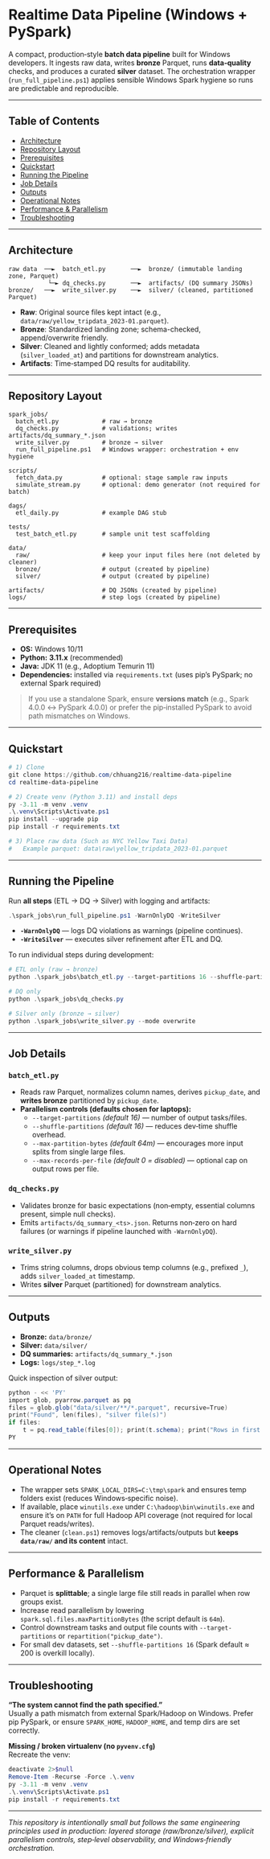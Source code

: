 # Realtime Data Pipeline (Windows + PySpark)

A compact, production‑style **batch data pipeline** built for Windows developers. It ingests raw data, writes **bronze** Parquet, runs **data‑quality** checks, and produces a curated **silver** dataset. The orchestration wrapper (`run_full_pipeline.ps1`) applies sensible Windows Spark hygiene so runs are predictable and reproducible.

---

## Table of Contents
- [Architecture](#architecture)
- [Repository Layout](#repository-layout)
- [Prerequisites](#prerequisites)
- [Quickstart](#quickstart)
- [Running the Pipeline](#running-the-pipeline)
- [Job Details](#job-details)
- [Outputs](#outputs)
- [Operational Notes](#operational-notes)
- [Performance & Parallelism](#performance--parallelism)
- [Troubleshooting](#troubleshooting)

---

## Architecture

```
raw data  ──►  batch_etl.py       ──►  bronze/ (immutable landing zone, Parquet)
           └─► dq_checks.py       ──►  artifacts/ (DQ summary JSONs)
bronze/   ──►  write_silver.py    ──►  silver/ (cleaned, partitioned Parquet)
```

- **Raw**: Original source files kept intact (e.g., `data/raw/yellow_tripdata_2023-01.parquet`).
- **Bronze**: Standardized landing zone; schema-checked, append/overwrite friendly.
- **Silver**: Cleaned and lightly conformed; adds metadata (`silver_loaded_at`) and partitions for downstream analytics.
- **Artifacts**: Time‑stamped DQ results for auditability.

---

## Repository Layout

```
spark_jobs/
  batch_etl.py            # raw → bronze
  dq_checks.py            # validations; writes artifacts/dq_summary_*.json
  write_silver.py         # bronze → silver
  run_full_pipeline.ps1   # Windows wrapper: orchestration + env hygiene

scripts/
  fetch_data.py           # optional: stage sample raw inputs
  simulate_stream.py      # optional: demo generator (not required for batch)

dags/
  etl_daily.py            # example DAG stub

tests/
  test_batch_etl.py       # sample unit test scaffolding

data/
  raw/                    # keep your input files here (not deleted by cleaner)
  bronze/                 # output (created by pipeline)
  silver/                 # output (created by pipeline)

artifacts/                # DQ JSONs (created by pipeline)
logs/                     # step logs (created by pipeline)
```

---

## Prerequisites

- **OS:** Windows 10/11
- **Python:** **3.11.x** (recommended)
- **Java:** JDK 11 (e.g., Adoptium Temurin 11)
- **Dependencies:** installed via `requirements.txt` (uses pip’s PySpark; no external Spark required)

> If you use a standalone Spark, ensure **versions match** (e.g., Spark 4.0.0 ↔ PySpark 4.0.0) or prefer the pip‑installed PySpark to avoid path mismatches on Windows.

---

## Quickstart

```powershell
# 1) Clone
git clone https://github.com/chhuang216/realtime-data-pipeline
cd realtime-data-pipeline

# 2) Create venv (Python 3.11) and install deps
py -3.11 -m venv .venv
.\.venv\Scripts\Activate.ps1
pip install --upgrade pip
pip install -r requirements.txt

# 3) Place raw data (Such as NYC Yellow Taxi Data)
#   Example parquet: data\raw\yellow_tripdata_2023-01.parquet
```

---

## Running the Pipeline

Run **all steps** (ETL → DQ → Silver) with logging and artifacts:

```powershell
.\spark_jobs\run_full_pipeline.ps1 -WarnOnlyDQ -WriteSilver
```

- **`-WarnOnlyDQ`** — logs DQ violations as warnings (pipeline continues).
- **`-WriteSilver`** — executes silver refinement after ETL and DQ.

To run individual steps during development:

```powershell
# ETL only (raw → bronze)
python .\spark_jobs\batch_etl.py --target-partitions 16 --shuffle-partitions 16

# DQ only
python .\spark_jobs\dq_checks.py

# Silver only (bronze → silver)
python .\spark_jobs\write_silver.py --mode overwrite
```

---

## Job Details

### `batch_etl.py`
- Reads raw Parquet, normalizes column names, derives `pickup_date`, and **writes bronze** partitioned by `pickup_date`.
- **Parallelism controls (defaults chosen for laptops):**
  - `--target-partitions` *(default 16)* — number of output tasks/files.
  - `--shuffle-partitions` *(default 16)* — reduces dev‑time shuffle overhead.
  - `--max-partition-bytes` *(default 64m)* — encourages more input splits from single large files.
  - `--max-records-per-file` *(default 0 = disabled)* — optional cap on output rows per file.

### `dq_checks.py`
- Validates bronze for basic expectations (non‑empty, essential columns present, simple null checks).
- Emits `artifacts/dq_summary_<ts>.json`. Returns non‑zero on hard failures (or warnings if pipeline launched with `-WarnOnlyDQ`).

### `write_silver.py`
- Trims string columns, drops obvious temp columns (e.g., prefixed `_`), adds `silver_loaded_at` timestamp.
- Writes **silver** Parquet (partitioned) for downstream analytics.

---

## Outputs

- **Bronze:** `data/bronze/`
- **Silver:** `data/silver/`
- **DQ summaries:** `artifacts/dq_summary_*.json`
- **Logs:** `logs/step_*.log`

Quick inspection of silver output:
```powershell
python - << 'PY'
import glob, pyarrow.parquet as pq
files = glob.glob("data/silver/**/*.parquet", recursive=True)
print("Found", len(files), "silver file(s)")
if files:
    t = pq.read_table(files[0]); print(t.schema); print("Rows in first file:", t.num_rows)
PY
```

---

## Operational Notes

- The wrapper sets `SPARK_LOCAL_DIRS=C:\tmp\spark` and ensures temp folders exist (reduces Windows‑specific noise).
- If available, place `winutils.exe` under `C:\hadoop\bin\winutils.exe` and ensure it’s on `PATH` for full Hadoop API coverage (not required for local Parquet reads/writes).
- The cleaner (`clean.ps1`) removes logs/artifacts/outputs but **keeps `data/raw/` and its content** intact.

---

## Performance & Parallelism

- Parquet is **splittable**; a single large file still reads in parallel when row groups exist.
- Increase read parallelism by lowering `spark.sql.files.maxPartitionBytes` (the script default is `64m`).
- Control downstream tasks and output file counts with `--target-partitions` or `repartition("pickup_date")`.
- For small dev datasets, set `--shuffle-partitions 16` (Spark default ≈ 200 is overkill locally).

---

## Troubleshooting

**“The system cannot find the path specified.”**  
Usually a path mismatch from external Spark/Hadoop on Windows. Prefer pip PySpark, or ensure `SPARK_HOME`, `HADOOP_HOME`, and temp dirs are set correctly.

**Missing / broken virtualenv (no `pyvenv.cfg`)**  
Recreate the venv:
```powershell
deactivate 2>$null
Remove-Item -Recurse -Force .\.venv
py -3.11 -m venv .venv
.\.venv\Scripts\Activate.ps1
pip install -r requirements.txt
```

---

*This repository is intentionally small but follows the same engineering principles used in production: layered storage (raw/bronze/silver), explicit parallelism controls, step‑level observability, and Windows‑friendly orchestration.*
